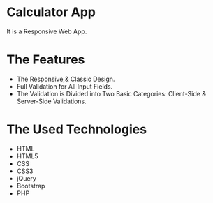 # Calculator App
It is a Responsive Web App.

# The Features
* The Responsive,& Classic Design.
* Full Validation for All Input Fields.
* The Validation is Divided into Two Basic Categories: Client-Side & Server-Side Validations.

# The Used Technologies
* HTML
* HTML5
* CSS
* CSS3
* jQuery
* Bootstrap
* PHP
